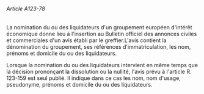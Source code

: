###### Article A123-78

La nomination du ou des liquidateurs d'un groupement européen d'intérêt économique donne lieu à l'insertion au Bulletin officiel des annonces civiles et commerciales d'un avis établi par le greffier.L'avis contient la dénomination du groupement, ses références d'immatriculation, les nom, prénoms et domicile du ou des liquidateurs.

Lorsque la nomination du ou des liquidateurs intervient en même temps que la décision prononçant la dissolution ou la nullité, l'avis prévu à l'article R. 123-159 est seul publié. Il indique dans ce cas les nom, nom d'usage, pseudonyme, prénoms et domicile du ou des liquidateurs.

